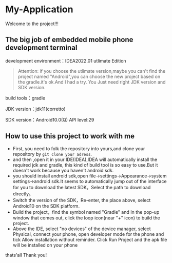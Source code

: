 # My-Application

Welcome to the project!!!

## The big job of embedded mobile phone development terminal

development environment：IDEA2022.01 utlimate Edition

> Attention: if you choose the utlimate version,maybe you can't find the project named "Android",you can choose the new project based on the gradle.it's ok.And I had a try.
You Just need right JDK version and SDK version.

build tools：gradle

JDK version：jdk11(corretto)

SDK version：Android10.0(Q)  API level:29

## How to use this project to work with me 

* First, you need to folk the repository into yours,and clone your
repository by `git clone your adress`.
* and then ,open it in your IDE(IDEA),IDEA will automatically install the required jdk and gradle, this kind of build tool is so easy to use.But it doesn't work because you haven't android sdk.
* you should install android sdk,open file->settings->Appearance->system settings->android sdk.It seems to automatically jump out of the interface for you to download the latest SDK。Select the path to download directly。
* Switch the version of the SDK，Re-enter, the place above, select Android10 on the SDK platform.
* Build the project，find the symbol named "Gradle" and In the pop-up window that comes out, click the loop icon(near "+" icon) to build the project.
* Above the IDE, select "no devices" of the device manager, select Physical, connect your phone, open developer mode for the phone and tick Allow installation without reminder. Click Run Project and the apk file will be installed on your phone

thats'all Thank you!